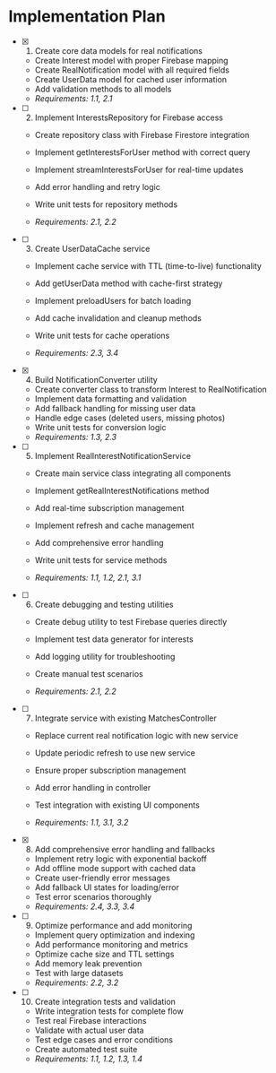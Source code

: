 # Implementation Plan

- [x] 1. Create core data models for real notifications


  - Create Interest model with proper Firebase mapping
  - Create RealNotification model with all required fields
  - Create UserData model for cached user information
  - Add validation methods to all models
  - _Requirements: 1.1, 2.1_



- [ ] 2. Implement InterestsRepository for Firebase access
  - Create repository class with Firebase Firestore integration
  - Implement getInterestsForUser method with correct query
  - Implement streamInterestsForUser for real-time updates
  - Add error handling and retry logic


  - Write unit tests for repository methods
  - _Requirements: 2.1, 2.2_

- [ ] 3. Create UserDataCache service
  - Implement cache service with TTL (time-to-live) functionality
  - Add getUserData method with cache-first strategy


  - Implement preloadUsers for batch loading
  - Add cache invalidation and cleanup methods
  - Write unit tests for cache operations
  - _Requirements: 2.3, 3.4_

- [x] 4. Build NotificationConverter utility


  - Create converter class to transform Interest to RealNotification
  - Implement data formatting and validation
  - Add fallback handling for missing user data
  - Handle edge cases (deleted users, missing photos)
  - Write unit tests for conversion logic
  - _Requirements: 1.3, 2.3_



- [ ] 5. Implement RealInterestNotificationService
  - Create main service class integrating all components
  - Implement getRealInterestNotifications method
  - Add real-time subscription management
  - Implement refresh and cache management


  - Add comprehensive error handling
  - Write unit tests for service methods
  - _Requirements: 1.1, 1.2, 2.1, 3.1_

- [ ] 6. Create debugging and testing utilities
  - Create debug utility to test Firebase queries directly

  - Implement test data generator for interests
  - Add logging utility for troubleshooting
  - Create manual test scenarios
  - _Requirements: 2.1, 2.2_

- [ ] 7. Integrate service with existing MatchesController
  - Replace current real notification logic with new service

  - Update periodic refresh to use new service
  - Ensure proper subscription management
  - Add error handling in controller
  - Test integration with existing UI components
  - _Requirements: 1.1, 3.1, 3.2_

- [x] 8. Add comprehensive error handling and fallbacks


  - Implement retry logic with exponential backoff
  - Add offline mode support with cached data
  - Create user-friendly error messages
  - Add fallback UI states for loading/error
  - Test error scenarios thoroughly
  - _Requirements: 2.4, 3.3, 3.4_

- [ ] 9. Optimize performance and add monitoring
  - Implement query optimization and indexing
  - Add performance monitoring and metrics
  - Optimize cache size and TTL settings
  - Add memory leak prevention
  - Test with large datasets
  - _Requirements: 2.2, 3.2_

- [ ] 10. Create integration tests and validation
  - Write integration tests for complete flow
  - Test real Firebase interactions
  - Validate with actual user data
  - Test edge cases and error conditions
  - Create automated test suite
  - _Requirements: 1.1, 1.2, 1.3, 1.4_